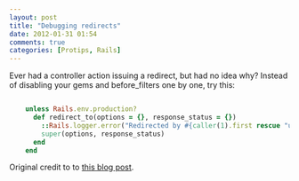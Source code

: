 ```yaml
---
layout: post
title: "Debugging redirects"
date: 2012-01-31 01:54
comments: true
categories: [Protips, Rails]
---
```


Ever had a controller action issuing a redirect, but had no idea why?  Instead of disabling your gems and before\_filters one by one, try this:

``` ruby app/controllers/application_controller.rb

    unless Rails.env.production?
      def redirect_to(options = {}, response_status = {})
        ::Rails.logger.error("Redirected by #{caller(1).first rescue "unknown"}")
        super(options, response_status)
      end
    end
```

Original credit to to [this blog post](http://jkfill.com/2011/05/13/log-which-line-called-redirect_to/).
